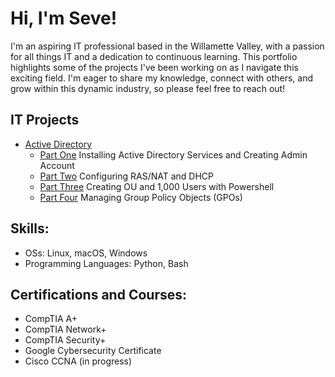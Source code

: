 # Hi, I'm Seve!

I'm an aspiring IT professional based in the Willamette Valley, with a passion for all things IT and a dedication to continuous learning. This portfolio highlights some of the projects I've been working on as I navigate this exciting field. I'm eager to share my knowledge, connect with others, and grow within this dynamic industry, so please feel free to reach out!

## IT Projects

- [Active Directory](https://github.com/wallimans/Home-Lab/blob/main/Active-Directory/README.md)
  - [Part One](https://github.com/wallimans/Home-Lab/tree/main/Active-Directory/Part-One) Installing Active Directory Services and Creating Admin Account
  - [Part Two](https://github.com/wallimans/Home-Lab/tree/main/Active-Directory/Part-Two) Configuring RAS/NAT and DHCP
  - [Part Three](https://github.com/wallimans/Home-Lab/tree/main/Active-Directory/Part-Three) Creating OU and 1,000 Users with Powershell
  - [Part Four](https://github.com/wallimans/Home-Lab/blob/main/Active-Directory/Part-Four) Managing Group Policy Objects (GPOs)

## Skills:

- OSs: Linux, macOS, Windows
- Programming Languages: Python, Bash


## Certifications and Courses:

- CompTIA A+
- CompTIA Network+
- CompTIA Security+
- Google Cybersecurity Certificate
- Cisco CCNA (in progress)
